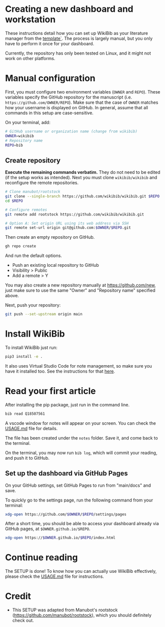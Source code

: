 # Creating a new dashboard and workstation

These instructions detail how you can set up WikiBib as your literature manager from the [template`](https://github.com/wikibib/wikibib).
The process is largely manual, but you only have to perform it once for your dashboard. 

Currently, the repository has only been tested on Linux, and it might not work on other platforms. 

# Manual configuration

First, you must configure two environment variables (`OWNER` and `REPO`).
These variables specify the GitHub repository for the manuscript (i.e. `https://github.com/OWNER/REPO`).
Make sure that the case of `OWNER` matches how your username is displayed on GitHub.
In general, assume that all commands in this setup are case-sensitive.

On your terminal, add: 
```sh
# GitHub username or organization name (change from wikibib)
OWNER=wikibib
# Repository name
REPO=bib
```

## Create repository

**Execute the remaining commands verbatim.**
They do not need to be edited (if the setup works as intended).
Next you must clone `wikibib/wikibib` and reconfigure the remote repositories. 


```sh
# Clone manubot/rootstock
git clone --single-branch https://github.com/wikibib/wikibib.git $REPO
cd $REPO

# Configure remotes
git remote add rootstock https://github.com/wikibib/wikibib.git

# Option A: Set origin URL using its web address via SSH
git remote set-url origin git@github.com:$OWNER/$REPO.git
```

Then create an empty repository on GitHub. 

```sh
gh repo create
```
And run the default options.
 * Push an existing local repository to GitHub
 * Visibility  > Public
 * Add a remote > Y

You may also create a new repository manually at <https://github.com/new>, just make sure to use the same "Owner" and "Repository name" specified above. 

Next, push your repository:

```sh
git push --set-upstream origin main
```

# Install WikiBib

To install WikiBib just run:

```bash
pip3 install -e . 
```

It also uses Virtual Studio Code for note management, so make sure you have it installed too. 
See the instructions for that [here](https://code.visualstudio.com/docs/setup/linux).


# Read your first article

After installing the pip package, just run in the command line.
 
```bash
bib read Q18507561
```

A vscode window for notes will appear on your screen.
You can check the [USAGE.md](./USAGE.md) file for details.

The file has been created under the `notes` folder. 
Save it, and come back to the terminal. 

On the terminal, you may now run `bib log`, which will commit your reading, and push it to GitHub.

## Set up the dashboard via GitHub Pages

On your GitHub settings, set GitHub Pages to run from "main/docs" and save.

To quickly go to the settings page, run the following command from your terminal:

```bash
xdg-open https://github.com/$OWNER/$REPO/settings/pages
```

After a short time, you should be able to access your dashboard already via GitHub pages, at `$OWNER.github.io/$REPO`. 

 ```bash
 xdg-open https://$OWNER.github.io/$REPO/index.html
 ```

# Continue reading

The SETUP is done! To know how you can actually use WikiBib effectively, please check the [USAGE.md](./USAGE.md) file for instructions.

# Credit

* This SETUP was adapted from Manubot's rootstock (<https://github.com/manubot/rootstock>), which you should definitely check out. 
